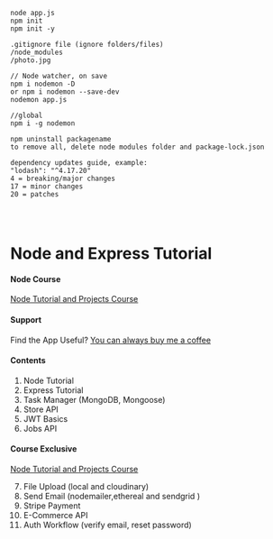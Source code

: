 ~~~
node app.js
npm init
npm init -y

.gitignore file (ignore folders/files)
/node_modules
/photo.jpg

// Node watcher, on save
npm i nodemon -D
or npm i nodemon --save-dev
nodemon app.js

//global
npm i -g nodemon

npm uninstall packagename
to remove all, delete node modules folder and package-lock.json

dependency updates guide, example:
"lodash": "^4.17.20"
4 = breaking/major changes
17 = minor changes
20 = patches




~~~

# Node and Express Tutorial

#### Node Course

[Node Tutorial and Projects Course](https://www.udemy.com/course/nodejs-tutorial-and-projects-course/?referralCode=E94792BEAE9ADD204BC7)

#### Support

Find the App Useful? [You can always buy me a coffee](https://www.buymeacoffee.com/johnsmilga)

#### Contents

1. Node Tutorial
2. Express Tutorial
3. Task Manager (MongoDB, Mongoose)
4. Store API
5. JWT Basics
6. Jobs API

#### Course Exclusive

[Node Tutorial and Projects Course](https://www.udemy.com/course/nodejs-tutorial-and-projects-course/?referralCode=E94792BEAE9ADD204BC7)

7. File Upload (local and cloudinary)
8. Send Email (nodemailer,ethereal and sendgrid )
9. Stripe Payment
10. E-Commerce API
11. Auth Workflow (verify email, reset password)
